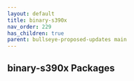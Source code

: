 ```yaml
---
layout: default
title: binary-s390x
nav_order: 229
has_children: true
parent: bullseye-proposed-updates main
---
```


## binary-s390x Packages
